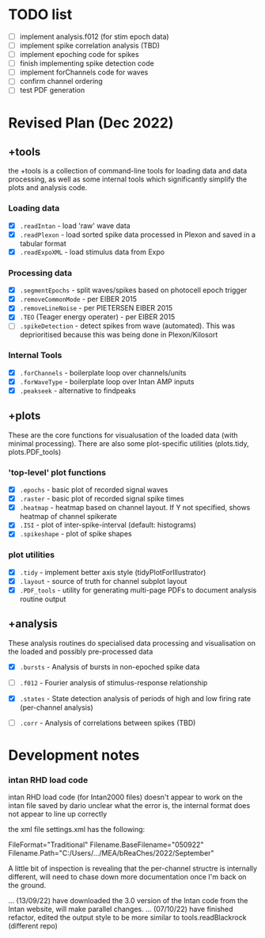 
# TODO list

- [ ] implement analysis.f012 (for stim epoch data)
- [ ] implement spike correlation analysis (TBD)
- [ ] implement epoching code for spikes
- [ ] finish implementing spike detection code
- [ ] implement forChannels code for waves
- [ ] confirm channel ordering
- [ ] test PDF generation

# Revised Plan (Dec 2022)

## +tools

the +tools is a collection of command-line tools for loading data and data processing, as well as some internal tools which significantly simplify the plots and analysis code. 

### Loading data

- [x] `.readIntan` - load 'raw' wave data
- [x] `.readPlexon` - load sorted spike data processed in Plexon and saved in a tabular format
- [x] `.readExpoXML` - load stimulus data from Expo

### Processing data

- [x] `.segmentEpochs` - split waves/spikes based on photocell epoch trigger
- [x] `.removeCommonMode` - per EIBER 2015
- [x] `.removeLineNoise` - per PIETERSEN EIBER 2015
- [x] `.TEO` (Teager energy operater) - per EIBER 2015
- [ ] `.spikeDetection` - detect spikes from wave (automated). This was deprioritised because this was being done in Plexon/Kilosort

### Internal Tools 

- [x] `.forChannels` - boilerplate loop over channels/units
- [x] `.forWaveType` - boilerplate loop over Intan AMP inputs
- [x] `.peakseek` - alternative to findpeaks

## +plots

These are the core functions for visualusation of the loaded data (with minimal processing). There are also some plot-specific utilities (plots.tidy, plots.PDF_tools)

### 'top-level' plot functions

- [x] `.epochs` - basic plot of recorded signal waves
- [x] `.raster` - basic plot of recorded signal spike times
- [x] `.heatmap` - heatmap based on channel layout. If Y not specified, shows heatmap of channel spikerate 
- [x] `.ISI` - plot of inter-spike-interval (default: histograms)
- [x] `.spikeshape` - plot of spike shapes 

### plot utilities 

- [x] `.tidy` - implement better axis style (tidyPlotForIllustrator)
- [x] `.layout` - source of truth for channel subplot layout
- [x] `.PDF_tools` - utility for generating multi-page PDFs to document analysis routine output

## +analysis

These analysis routines do specialised data processing and visualisation on the loaded and possibly pre-processed data

- [x] `.bursts` - Analysis of bursts in non-epoched spike data
- [ ] `.f012` - Fourier analysis of stimulus-response relationship
- [x] `.states` - State detection analysis of periods of high and low firing rate (per-channel analysis) 
- [ ] `.corr` - Analysis of correlations between spikes (TBD)


# Development notes

### intan RHD load code

intan RHD load code (for Intan2000 files) doesn't appear to work on the intan file saved by dario
unclear what the error is, the internal format does not appear to line up correctly

the xml file settings.xml has the following: 

FileFormat="Traditional" 
Filename.BaseFilename="050922" 
Filename.Path="C:/Users/.../MEA/bReaChes/2022/September" 

A little bit of inspection is revealing that the per-channel structre is internally different, will need to chase down more documentation once I'm back on the ground. 

... (13/09/22) have downloaded the 3.0 version of the Intan code from the Intan website, will make parallel changes. 
... (07/10/22) have finished refactor, edited the output style to be more similar to tools.readBlackrock (different repo)